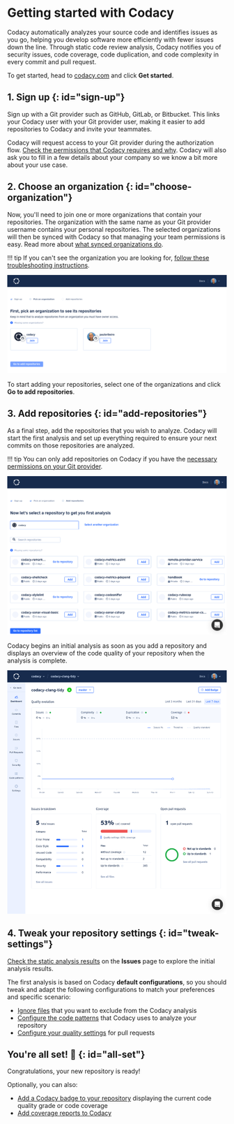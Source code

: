 # Getting started with Codacy

Codacy automatically analyzes your source code and identifies issues as you go, helping you develop software more efficiently with fewer issues down the line. Through static code review analysis, Codacy notifies you of security issues, code coverage, code duplication, and code complexity in every commit and pull request.

To get started, head to [<span class="skip-vale">codacy.com</span>](https://www.codacy.com/) and click **Get started**.

## 1. Sign up {: id="sign-up"}

Sign up with a Git provider such as GitHub, GitLab, or Bitbucket. This links your Codacy user with your Git provider user, making it easier to add repositories to Codacy and invite your teammates.

Codacy will request access to your Git provider during the authorization flow. [Check the permissions that Codacy requires and why](which-permissions-does-codacy-need-from-my-account.md). Codacy will also ask you to fill in a few details about your company so we know a bit more about your use case.

## 2. Choose an organization {: id="choose-organization"}

Now, you'll need to join one or more organizations that contain your repositories. The organization with the same name as your Git provider username contains your personal repositories. The selected organizations will then be synced with Codacy so that managing your team permissions is easy. Read more about [what synced organizations do](../organizations/what-are-synced-organizations.md). 

!!! tip
    If you can't see the organization you are looking for, [follow these troubleshooting instructions](../faq/general/why-cant-i-see-my-organization.md).

![Choosing an organization](images/getting-started-choose-organization.png)

To start adding your repositories, select one of the organizations and click **Go to add repositories**.

## 3. Add repositories {: id="add-repositories"}

As a final step, add the repositories that you wish to analyze. Codacy will start the first analysis and set up everything required to ensure your next commits on those repositories are analyzed.

!!! tip
    You can only add repositories on Codacy if you have the [necessary permissions on your Git provider](../organizations/roles-and-permissions-for-synced-organizations.md).

![Adding repositories](images/getting-started-add-repository.png)

Codacy begins an initial analysis as soon as you add a repository and displays an overview of the code quality of your repository when the analysis is complete.

![Repository dashboard](../repositories/images/repository-dashboard.png)

## 4. Tweak your repository settings {: id="tweak-settings"}

 [Check the static analysis results](../repositories/issues-view.md) on the **Issues** page to explore the initial analysis results.
 
 The first analysis is based on Codacy **default configurations**, so you should tweak and adapt the following configurations to match your preferences and specific scenario:

-   [Ignore files](../repositories-configure/ignoring-files.md) that you want to exclude from the Codacy analysis
-   [Configure the code patterns](../repositories-configure/code-patterns.md) that Codacy uses to analyze your repository
-   [Configure your quality settings](../repositories-configure/quality-settings.md) for pull requests

## You're all set! 🎉 {: id="all-set"}

Congratulations, your new repository is ready!

Optionally, you can also:

-   [Add a Codacy badge to your repository](../repositories/badges.md) displaying the current code quality grade or code coverage
-   [Add coverage reports to Codacy](../coverage-reporter/adding-coverage-to-your-repository.md)
